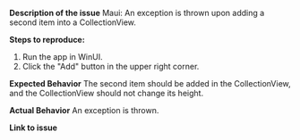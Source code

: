 **Description of the issue**
Maui: An exception is thrown upon adding a second item into a CollectionView.

**Steps to reproduce:**
1. Run the app in WinUI.
2. Click the "Add" button in the upper right corner.

**Expected Behavior**
The second item should be added in the CollectionView, and the CollectionView should not change its height.

**Actual Behavior**
An exception is thrown.

**Link to issue**

